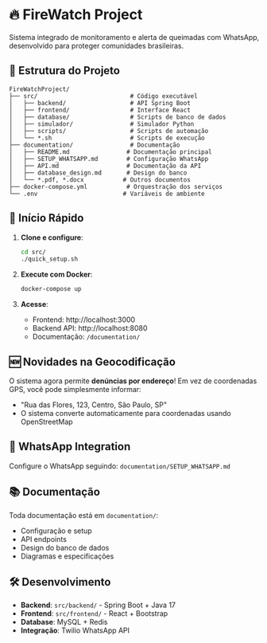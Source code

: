 # 🔥 FireWatch Project

Sistema integrado de monitoramento e alerta de queimadas com WhatsApp, desenvolvido para proteger comunidades brasileiras.

## 📁 Estrutura do Projeto

```
FireWatchProject/
├── src/                          # Código executável
│   ├── backend/                  # API Spring Boot
│   ├── frontend/                 # Interface React
│   ├── database/                 # Scripts de banco de dados
│   ├── simulador/                # Simulador Python
│   ├── scripts/                  # Scripts de automação
│   └── *.sh                      # Scripts de execução
├── documentation/                # Documentação
│   ├── README.md                # Documentação principal
│   ├── SETUP_WHATSAPP.md        # Configuração WhatsApp
│   ├── API.md                   # Documentação da API
│   ├── database_design.md       # Design do banco
│   └── *.pdf, *.docx           # Outros documentos
├── docker-compose.yml           # Orquestração dos serviços
└── .env                        # Variáveis de ambiente
```

## 🚀 Início Rápido

1. **Clone e configure**:
   ```bash
   cd src/
   ./quick_setup.sh
   ```

2. **Execute com Docker**:
   ```bash
   docker-compose up
   ```

3. **Acesse**:
   - Frontend: http://localhost:3000
   - Backend API: http://localhost:8080
   - Documentação: `/documentation/`

## 🆕 Novidades na Geocodificação

O sistema agora permite **denúncias por endereço**! Em vez de coordenadas GPS, você pode simplesmente informar:
- "Rua das Flores, 123, Centro, São Paulo, SP"
- O sistema converte automaticamente para coordenadas usando OpenStreetMap

## 📱 WhatsApp Integration

Configure o WhatsApp seguindo: `documentation/SETUP_WHATSAPP.md`

## 📚 Documentação

Toda documentação está em `documentation/`:
- Configuração e setup
- API endpoints  
- Design do banco de dados
- Diagramas e especificações

## 🛠️ Desenvolvimento

- **Backend**: `src/backend/` - Spring Boot + Java 17
- **Frontend**: `src/frontend/` - React + Bootstrap
- **Database**: MySQL + Redis
- **Integração**: Twilio WhatsApp API